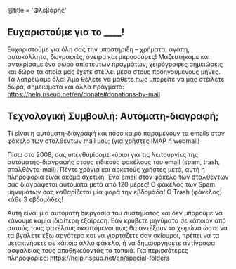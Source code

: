 @title = 'Φλεβάρης'

## Ευχαριστούμε για το ____!

Ευχαριστούμε για όλη σας την υποστήριξη – χρήματα, αγάπη, αυτοκόλλητα, ζωγραφιές, όνειρα και μπροσούρες! Μαζευτήκαμε και αντικρίσαμε ένα σωρό απίστευτων πραγμάτων, χειρόγραφες σημειώσεις και δώρα τα οποία μας έχετε στέιλει μέσα στους προηγούμενους μήνες. Τα λατρέψαμε όλα! Άμα θέλετε να μάθετε πως μπορείτε να μας στέιλετε δώρα, σημειώματα και άλλα πράγματα: https://help.riseup.net/en/donate#donations-by-mail

## Τεχνολογική Συμβουλή: Αυτόματη-διαγραφή;

Τί είναι η αυτόματη-διαγραφή και πόσο καιρό παραμένουν τα emails στον φάκελο των σταλθέντων mail μου; (για χρήστες IMAP ή webmail)

Πίσω στο 2008, σας υπενθυμίσαμε κύριοι για τις λειτουργίες της αυτόματης-διαγραφής στους ειδικούς φακέλους του email (spam, trash, σταλθέντα-mail). Πέντε χρόνια και αρκετούς χρήστες μετά, αυτή η πληροφορία είναι ακομά σχετική.
Ένα email στον φάκελο των σταλθέντων σας διαγράφεται αυτόματα μετά από 120 μέρες! Ο φάκελος των Spam μηνυμάτων σας καθαρίζεται μία φορά την εβδομάδα! Ο Trash (φάκελος) κάθε 3 εβδομάδες!

Αυτή είναι μια αυτόματη διεργασία του συστήματος και δεν μπορούμε να κάνουμε καμία ιδιαίτερη εξαίρεση. Εάν κρύβετε μηνύματα σε κάποιον από αυτούς τους φακέλους σκεπτόμενοι πως θα αντέξουν το χειμώνα ώστε να τα βγάλετε έξω αργότερα και να γιορτάζετε σαν σκίουροι, πρέπει να τα μετακινήσετε σε κάποιο άλλο φάκελο, ή να δημιουργήσετε αντίγραφα ασφαλείας τους αποθηκεύοντάς τα τοπικά. Για περισσότερες πληροφορίες: https://help.riseup.net/en/special-folders

